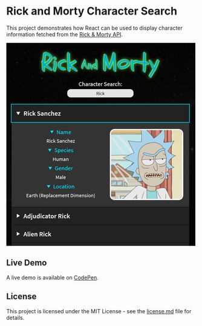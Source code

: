 # Rick and Morty Character Search
This project demonstrates how React can be used to display character information fetched from the [Rick & Morty API](https://rickandmortyapi.com).

![Rick and Morty Character Search](demo-image.jpg "Rick and Morty Character Search")

## Live Demo
A live demo is available on [CodePen](https://cdpn.io/erPRKg).

## License
This project is licensed under the MIT License - see the [license.md](license.md) file for details.